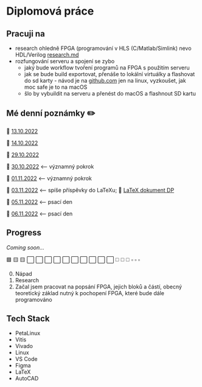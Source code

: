 # Diplomová práce

## Pracuji na

- research ohledně FPGA (programování v HLS (C/Matlab/Simlink) nevo HDL/Verilog [research.md](/research.md)
- rozfungování serveru a spojení se zybo
  - jaký bude workflow tvoření programů na FPGA s použitím serveru
  - jak se bude build exportovat, přenáše to lokální virtuálky a flashovat do sd karty - návod je na [github.com](https://github.com/Digilent/Petalinux-Zybo) jen na linux, vyzkoušet, jak moc safe je to na macOS
  - šlo by vybuildit na serveru a přenést do macOS a flashnout SD kartu

## Mé denní poznámky ✏️

🔗 [13.10.2022](notes/20221013.md)

🔗 [14.10.2022](notes/20221014.md)

🔗 [29.10.2022](notes/20221029.md)

🔗 [30.10.2022](notes/20221030.md) <-- významný pokrok

🔗 [01.11.2022](notes/20221101.md) <-- významný pokrok

🔗 [03.11.2022](notes/20221103.md) <-- spíše příspěvky do LaTeXu; 📄 [LaTeX dokument DP](/tex/dp.pdf)

📄 [05.11.2022](/tex/dp.pdf) <-- psací den

📄 [06.11.2022](/tex/dp.pdf) <-- psací den

## Progress

_Coming soon..._

🟩 🟨 🟨 ⬜️ ⬜️ ⬜️ ⬜️ ⬜️ ⬜️ ⬜️ ⬜️ ⬜️ ⬜️ ◻️ ◻️ ◻️ ▫️ ▫️ ▫️

0. Nápad
1. Research
2. Začal jsem pracovat na popsání FPGA, jejich bloků a částí, obecný teoretický základ nutný k pochopení FPGA, které bude dále programováno

## Tech Stack

- PetaLinux
- Vitis
- Vivado
- Linux
- VS Code
- Figma
- LaTeX
- AutoCAD
